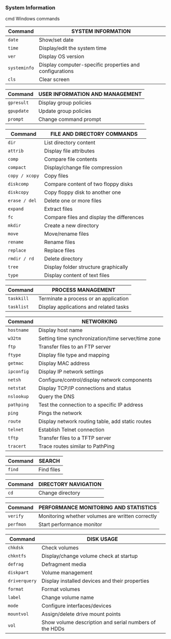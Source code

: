 ### System Information
cmd Windows commands

| Command       | SYSTEM INFORMATION                                   |
|---------------|------------------------------------------------|
| `date`        | Show/set date                                  |
| `time`        | Display/edit the system time                   |
| `ver`         | Display OS version                             |
| `systeminfo`  | Display computer-specific properties and configurations |
| `cls`         | Clear screen                                   |

| Command       | USER INFORMATION AND MANAGEMENT                                    |
|---------------|------------------------------------------------|
| `gpresult`    | Display group policies                         |
| `gpupdate`    | Update group policies                          |
| `prompt`      | Change command prompt                          |

| Command       | FILE AND DIRECTORY COMMANDS                                   |
|---------------|------------------------------------------------|
| `dir`         | List directory content                         |
| `attrib`      | Display file attributes                        |
| `comp`        | Compare file contents                          |
| `compact`     | Display/change file compression                |
| `copy / xcopy`| Copy files                                     |
| `diskcomp`    | Compare content of two floppy disks            |
| `diskcopy`    | Copy floppy disk to another one                |
| `erase / del` | Delete one or more files                       |
| `expand`      | Extract files                                  |
| `fc`          | Compare files and display the differences      |
| `mkdir`       | Create a new directory                         |
| `move`        | Move/rename files                              |
| `rename`      | Rename files                                   |
| `replace`     | Replace files                                  |
| `rmdir / rd`  | Delete directory                               |
| `tree`        | Display folder structure graphically           |
| `type`        | Display content of text files                  |

| Command       | PROCESS MANAGEMENT                                  |
|---------------|------------------------------------------------|
| `taskkill`    | Terminate a process or an application          |
| `tasklist`    | Display applications and related tasks         |

| Command       | NETWORKING                                    |
|---------------|------------------------------------------------|
| `hostname`    | Display host name                              |
| `w32tm`       | Setting time synchronization/time server/time zone |
| `ftp`         | Transfer files to an FTP server                |
| `ftype`       | Display file type and mapping                  |
| `getmac`      | Display MAC address                            |
| `ipconfig`    | Display IP network settings                    |
| `netsh`       | Configure/control/display network components   |
| `netstat`     | Display TCP/IP connections and status          |
| `nslookup`    | Query the DNS                                  |
| `pathping`    | Test the connection to a specific IP address   |
| `ping`        | Pings the network                              |
| `route`       | Display network routing table, add static routes |
| `telnet`      | Establish Telnet connection                    |
| `tftp`        | Transfer files to a TFTP server                |
| `tracert`     | Trace routes similar to PathPing               |

| Command       | SEARCH                                    |
|---------------|------------------------------------------------|
| `find`        | Find files                                     |

| Command       | DIRECTORY NAVIGATION                                    |
|---------------|------------------------------------------------|
| `cd`          | Change directory                               |

| Command       | PERFORMANCE MONITORING AND STATISTICS                                    |
|---------------|------------------------------------------------|
| `verify`      | Monitoring whether volumes are written correctly |
| `perfmon`     | Start performance monitor                      |

| Command       | DISK USAGE                                    |
|---------------|------------------------------------------------|
| `chkdsk`      | Check volumes                                  |
| `chkntfs`     | Display/change volume check at startup         |
| `defrag`      | Defragment media                               |
| `diskpart`    | Volume management                              |
| `driverquery` | Display installed devices and their properties |
| `format`      | Format volumes                                 |
| `label`       | Change volume name                             |
| `mode`        | Configure interfaces/devices                   |
| `mountvol`    | Assign/delete drive mount points               |
| `vol`         | Show volume description and serial numbers of the HDDs |


